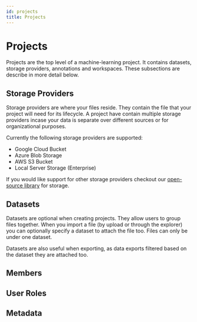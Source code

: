 ```yaml
---
id: projects
title: Projects
---
```


<CenteredImage src="intro.png" width="42%" />

# Projects

Projects are the top level of a machine-learning project. It contains datasets,
storage providers, annotations and workspaces. These subsections are describe in
more detail below.

## Storage Providers

Storage providers are where your files reside. They contain the file that your
project will need for its lifecycle. A project have contain multiple storage
providers incase your data is separate over different sources or for
organizational purposes.

Currently the following storage providers are supported:

- Google Cloud Bucket
- Azure Blob Storage
- AWS S3 Bucket
- Local Server Storage (Enterprise)

If you would like support for other storage providers checkout our
[open-source library](https://github.com/datatorch/node-storage) for storage.

## Datasets

Datasets are optional when creating projects. They allow users to group files
together. When you import a file (by upload or through the explorer) you can
optionally specify a dataset to attach the file too. Files can only be under
one dataset.

Datasets are also useful when exporting, as data exports filtered based on the
dataset they are attached too.

## Members

## User Roles

## Metadata
